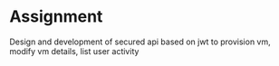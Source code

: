 # Assignment
Design and development of secured api based on jwt to provision vm, modify vm details, list user activity

